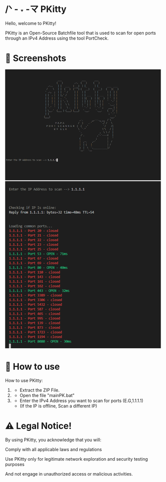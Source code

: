 # /ᐠ - ˕ -マ PKitty

Hello, welcome to PKitty!

PKitty is an Open-Source Batchfile tool that is used to scan for open ports through an IPv4 Address using the tool PortCheck.

# 📸 Screenshots
![Image Alt](https://github.com/3elk/PKitty/blob/d9c282a1aaf06841461f43f1c3bab7d7a7647200/Screenshot%202025-02-01%20123433.png)
![Image Alt](https://github.com/3elk/PKitty/blob/789fc186203a090aae3fa2c6dae815b1e1c0997c/Screenshot%202025-02-01%20125851.png)

# 📜 How to use
How to use PKitty:

1) - Extract the ZIP File.

2) - Open the file "mainPK.bat"

3) - Enter the IPv4 Address you want to scan for ports (E.G,1.1.1.1)
   - (If the IP is offline, Scan a different IP)

# ⚠️ Legal Notice!
By using PKitty, you acknowledge that you will:

Comply with all applicable laws and regulations

Use PKitty only for legitimate network exploration and security testing purposes

And not engage in unauthorized access or malicious activities.
